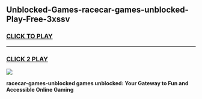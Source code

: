
## Unblocked-Games-racecar-games-unblocked-Play-Free-3xssv
<h3>
<a href="https://premium76.site?title=racecar-games-unblocked&ref=21A">CLICK TO PLAY</a></h3>
<hr>

<h3>
<a href="https://premium76.site?title=racecar-games-unblocked&ref=21A">CLICK 2 PLAY</a>
  
</h3>

<a href="https://premium76.site?title=racecar-games-unblocked&ref=21A"><img src="https://clearcache.store/games.png"></a>


**racecar-games-unblocked games unblocked: Your Gateway to Fun and Accessible Online Gaming**
